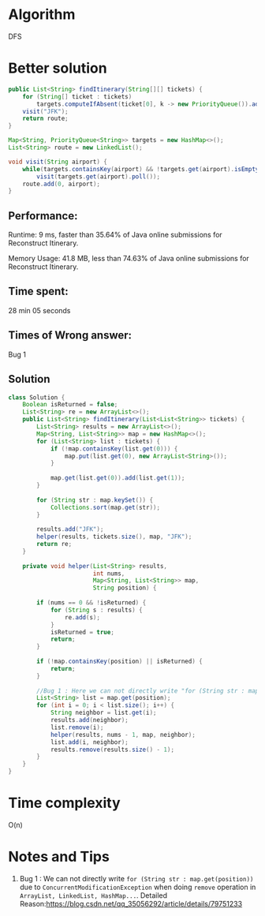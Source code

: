 # Algorithm

DFS

# Better solution

```java
public List<String> findItinerary(String[][] tickets) {
    for (String[] ticket : tickets)
        targets.computeIfAbsent(ticket[0], k -> new PriorityQueue()).add(ticket[1]);
    visit("JFK");
    return route;
}

Map<String, PriorityQueue<String>> targets = new HashMap<>();
List<String> route = new LinkedList();

void visit(String airport) {
    while(targets.containsKey(airport) && !targets.get(airport).isEmpty())
        visit(targets.get(airport).poll());
    route.add(0, airport);
}
```



## Performance:

Runtime: 9 ms, faster than 35.64% of Java online submissions for Reconstruct Itinerary.

Memory Usage: 41.8 MB, less than 74.63% of Java online submissions for Reconstruct Itinerary.

## Time spent:

28 min 05 seconds

## Times of Wrong answer:

Bug 1

## Solution

```java
class Solution {
    Boolean isReturned = false;
    List<String> re = new ArrayList<>();
    public List<String> findItinerary(List<List<String>> tickets) {
        List<String> results = new ArrayList<>();
        Map<String, List<String>> map = new HashMap<>();
        for (List<String> list : tickets) {
            if (!map.containsKey(list.get(0))) {
                map.put(list.get(0), new ArrayList<String>());
            }
            
            map.get(list.get(0)).add(list.get(1));
        }
        
        for (String str : map.keySet()) {
            Collections.sort(map.get(str));
        }
        
        results.add("JFK");
        helper(results, tickets.size(), map, "JFK");
        return re;
    }
    
    private void helper(List<String> results, 
                        int nums, 
                        Map<String, List<String>> map,
                        String position) {
        
        if (nums == 0 && !isReturned) {
            for (String s : results) {
                re.add(s);
            }
            isReturned = true;
            return;
        }
    
        if (!map.containsKey(position) || isReturned) {
            return;
        }
        
        //Bug 1 : Here we can not directly write "for (String str : map.get(position))" due to "ConcurrentModificationException" when doing "remove" operation. Detailed Reason:https://blog.csdn.net/qq_35056292/article/details/79751233
        List<String> list = map.get(position);
        for (int i = 0; i < list.size(); i++) {
            String neighbor = list.get(i);
            results.add(neighbor);
            list.remove(i);
            helper(results, nums - 1, map, neighbor);
            list.add(i, neighbor);
            results.remove(results.size() - 1);
        }
    }
}
```

# Time complexity

O(n)

# Notes and Tips

1. Bug 1 : We can not directly write `for (String str : map.get(position))` due to `ConcurrentModificationException` when doing `remove` operation in `ArrayList, LinkedList, HashMap...`. Detailed Reason:https://blog.csdn.net/qq_35056292/article/details/79751233